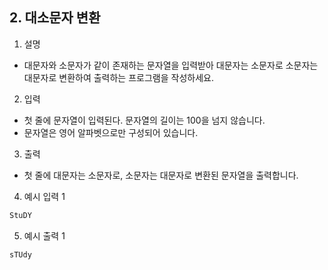 ## 2. 대소문자 변환

1. 설명
- 대문자와 소문자가 같이 존재하는 문자열을 입력받아 대문자는 소문자로 소문자는 대문자로 변환하여 출력하는 프로그램을 작성하세요.

2. 입력
- 첫 줄에 문자열이 입력된다. 문자열의 길이는 100을 넘지 않습니다.
- 문자열은 영어 알파벳으로만 구성되어 있습니다.

3. 출력
- 첫 줄에 대문자는 소문자로, 소문자는 대문자로 변환된 문자열을 출력합니다.

4. 예시 입력 1
```bash
StuDY
```

5. 예시 출력 1
```bash
sTUdy
```

